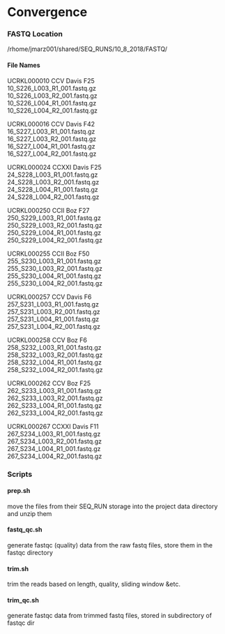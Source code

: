 # Convergence  

### FASTQ Location  
/rhome/jmarz001/shared/SEQ_RUNS/10_8_2018/FASTQ/  

#### File Names
UCRKL000010   CCV Davis F25   
10_S226_L003_R1_001.fastq.gz      
10_S226_L003_R2_001.fastq.gz      
10_S226_L004_R1_001.fastq.gz      
10_S226_L004_R2_001.fastq.gz      

UCRKL000016   CCV Davis F42  
16_S227_L003_R1_001.fastq.gz       
16_S227_L003_R2_001.fastq.gz  
16_S227_L004_R1_001.fastq.gz  
16_S227_L004_R2_001.fastq.gz  

UCRKL000024   CCXXI Davis F25   
24_S228_L003_R1_001.fastq.gz     
24_S228_L003_R2_001.fastq.gz  
24_S228_L004_R1_001.fastq.gz  
24_S228_L004_R2_001.fastq.gz  

UCRKL000250   CCII Boz  F27  
250_S229_L003_R1_001.fastq.gz     
250_S229_L003_R2_001.fastq.gz  
250_S229_L004_R1_001.fastq.gz  
250_S229_L004_R2_001.fastq.gz  

UCRKL000255   CCII Boz  F50  
255_S230_L003_R1_001.fastq.gz     
255_S230_L003_R2_001.fastq.gz  
255_S230_L004_R1_001.fastq.gz  
255_S230_L004_R2_001.fastq.gz  

UCRKL000257   CCV Davis F6  
257_S231_L003_R1_001.fastq.gz    
257_S231_L003_R2_001.fastq.gz  
257_S231_L004_R1_001.fastq.gz  
257_S231_L004_R2_001.fastq.gz  

UCRKL000258   CCV Boz F6  
258_S232_L003_R1_001.fastq.gz    
258_S232_L003_R2_001.fastq.gz  
258_S232_L004_R1_001.fastq.gz  
258_S232_L004_R2_001.fastq.gz  

UCRKL000262   CCV Boz F25  
262_S233_L003_R1_001.fastq.gz    
262_S233_L003_R2_001.fastq.gz  
262_S233_L004_R1_001.fastq.gz  
262_S233_L004_R2_001.fastq.gz  

UCRKL000267   CCXXI Davis F11  
267_S234_L003_R1_001.fastq.gz    
267_S234_L003_R2_001.fastq.gz  
267_S234_L004_R1_001.fastq.gz  
267_S234_L004_R2_001.fastq.gz  
  
### Scripts  
  
#### prep.sh  
move the files from their SEQ_RUN storage into the project data directory and unzip them  

#### fastq_qc.sh  
generate fastqc (quality) data from the raw fastq files, store them in the fastqc directory  
  
#### trim.sh  
trim the reads based on length, quality, sliding window &etc.  

#### trim_qc.sh  
generate fastqc data from trimmed fastq files, stored in subdirectory of fastqc dir  

